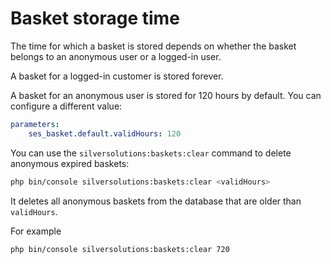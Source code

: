 # Basket storage time

The time for which a basket is stored depends on whether the basket belongs to an anonymous user or a logged-in user.

A basket for a logged-in customer is stored forever.

A basket for an anonymous user is stored for 120 hours by default.
You can configure a different value:

``` yaml
parameters: 
    ses_basket.default.validHours: 120
```

You can use the `silversolutions:baskets:clear` command to delete anonymous expired baskets:

``` bash
php bin/console silversolutions:baskets:clear <validHours>
```

It deletes all anonymous baskets from the database that are older than `validHours`.

For example

``` bash
php bin/console silversolutions:baskets:clear 720
```
